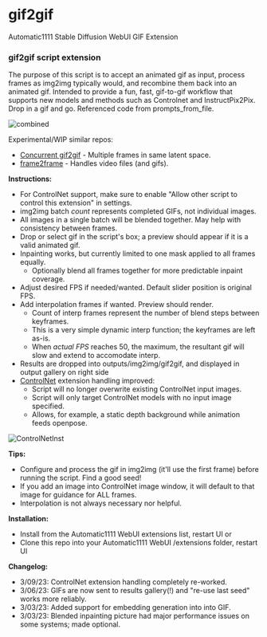 # gif2gif
Automatic1111 Stable Diffusion WebUI GIF Extension

### gif2gif script extension

The purpose of this script is to accept an animated gif as input, process frames as img2img typically would, and recombine them back into an animated gif. Intended to provide a fun, fast, gif-to-gif workflow that supports new models and methods such as Controlnet and InstructPix2Pix. Drop in a gif and go. Referenced code from prompts_from_file.

![combined](https://user-images.githubusercontent.com/93007558/224235828-f4d0be70-67da-41fc-b225-558576b4b5d4.gif)

Experimental/WIP similar repos:
- [Concurrent gif2gif](https://github.com/LonicaMewinsky/Concurrent-gif2gif) - Multiple frames in same latent space.
- [frame2frame](https://github.com/LonicaMewinsky/frame2frame) - Handles video files (and gifs).

**Instructions:**
 - For ControlNet support, make sure to enable "Allow other script to control this extension" in settings.
 - img2img batch *count* represents completed GIFs, not individual images.
 - All images in a single batch will be blended together. May help with consistency between frames.
 - Drop or select gif in the script's box; a preview should appear if it is a valid animated gif.
 - Inpainting works, but currently limited to one mask applied to all frames equally.
   - Optionally blend all frames together for more predictable inpaint coverage.
 - Adjust desired FPS if needed/wanted. Default slider position is original FPS.
 - Add interpolation frames if wanted. Preview should render.
   - Count of interp frames represent the number of blend steps between keyframes.
   - This is a very simple dynamic interp function; the keyframes are left as-is.
   - When *actual FPS* reaches 50, the maximum, the resultant gif will slow and extend to accomodate interp.
 - Results are dropped into outputs/img2img/gif2gif, and displayed in output gallery on right side
 - [ControlNet](https://github.com/Mikubill/sd-webui-controlnet) extension handling improved:
   - Script will no longer overwrite existing ControlNet input images.
   - Script will only target ControlNet models with no input image specified.
   - Allows, for example, a static depth background while animation feeds openpose.

![ControlNetInst](https://user-images.githubusercontent.com/93007558/224233623-88abcf87-3e01-4bf3-8209-6ee691b1f749.jpg)

**Tips:**
 - Configure and process the gif in img2img (it'll use the first frame) before running the script. Find a good seed!
 - If you add an image into ControlNet image window, it will default to that image for guidance for ALL frames.
 - Interpolation is not always necessary nor helpful.

**Installation:**
 - Install from the Automatic1111 WebUI extensions list, restart UI or
 - Clone this repo into your Automatic1111 WebUI /extensions folder, restart UI
 
**Changelog:**
- 3/09/23: ControlNet extension handling completely re-worked.
- 3/06/23: GIFs are now sent to results gallery(!) and "re-use last seed" works more reliably.
- 3/03/23: Added support for embedding generation into into GIF.
- 3/03/23: Blended inpainting picture had major performance issues on some systems; made optional.

